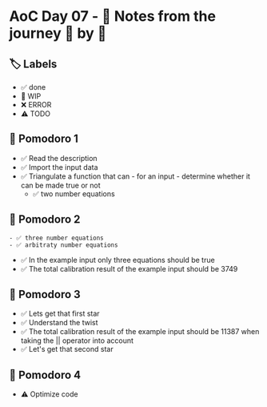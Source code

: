 # AoC Day 07 - 📝 Notes from the journey 🍅 by 🍅

## 🏷️ Labels

- ✅ done
- 🚧 WIP
- ❌ ERROR
- ⚠️ TODO

## 🍅 Pomodoro 1
- ✅ Read the description
- ✅ Import the input data
- ✅ Triangulate a function that can - for an input - determine whether it can be made true or not
    - ✅ two number equations
    
## 🍅 Pomodoro 2
    - ✅ three number equations
    - ✅ arbitraty number equations
- ✅ In the example input only three equations should be true
- ✅ The total calibration result of the example input should be 3749

## 🍅 Pomodoro 3
- ✅ Lets get that first star
- ✅ Understand the twist
- ✅ The total calibration result of the example input should be 11387 when taking the || operator into account
- ✅ Let's get that second star

## 🍅 Pomodoro 4
- ⚠️ Optimize code
